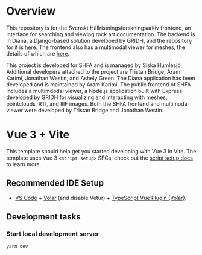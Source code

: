 # Overview
This repository is for the Svenskt Hällristningsforskningsarkiv frontend, an interface for searching and viewing rock art documentation.  The backend is in Diana, a Django-based solution developed by GRIDH, and the repository for it is [here](https://github.com/gu-gridh/shfa).  The frontend also has a multimodal viewer for meshes, the details of which are [here](https://github.com/gu-gridh/multimodal-viewer).

This project is developed for SHFA and is managed by Siska Humlesjö. Additional developers attached to the project are Tristan Bridge, Aram Karimi, Jonathan Westin, and Ashely Green. The Diana application has been developed and is maintained by Aram Karimi. The public frontend of SHFA includes a multimdodal viewer, a Node.js application built with Express developed by GRIDH for visualizing and interacting with meshes, pointclouds, RTI, and IIIF images. Both the SHFA frontend and multimodal viewer were developed by Tristan Bridge and Jonathan Westin.

# Vue 3 + Vite

This template should help get you started developing with Vue 3 in Vite. The template uses Vue 3 `<script setup>` SFCs, check out the [script setup docs](https://v3.vuejs.org/api/sfc-script-setup.html#sfc-script-setup) to learn more.

## Recommended IDE Setup

- [VS Code](https://code.visualstudio.com/) + [Volar](https://marketplace.visualstudio.com/items?itemName=Vue.volar) (and disable Vetur) + [TypeScript Vue Plugin (Volar)](https://marketplace.visualstudio.com/items?itemName=Vue.vscode-typescript-vue-plugin).

## Development tasks

### Start local development server

```sh
yarn dev
```
